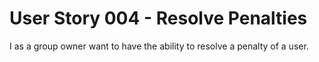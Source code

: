 # User Story 004 - Resolve Penalties

I as a group owner want to have the ability to resolve a penalty of a user.
